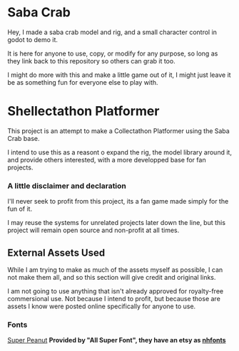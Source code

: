 # Saba Crab

Hey, I made a saba crab model and rig, and a small character control in godot to demo it.

It is here for anyone to use, copy, or modify for any purpose, so long as they link back to this repository so others can grab it too.

I might do more with this and make a little game out of it, I might just leave it be as something fun for everyone else to play with.

# Shellectathon Platformer

This project is an attempt to make a Collectathon Platformer using the Saba Crab base.

I intend to use this as a reasont o expand the rig, the model library around it, and provide others interested, with a more developped base for fan projects.

### A little disclaimer and declaration

I'll never seek to profit from this project, its a fan game made simply for the fun of it.

I may reuse the systems for unrelated projects later down the line, but this project will remain open source and non-profit at all times.

## External Assets Used

While I am trying to make as much of the assets myself as possible, I can not make them all, and so this section will give credit and original links.

I am not going to use anything that isn't already approved for royalty-free commersional use. Not because I intend to profit, but because those are assets I know were posted online specifically for anyone to use.

### Fonts

[Super Peanut](https://www.fontspace.com/super-peanut-font-f136882)
**Provided by "All Super Font", they have an etsy as [nhfonts](https://nhfonts.etsy.com/)**
